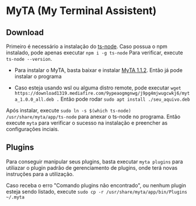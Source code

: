 # MyTA (My Terminal Assistent)


## Download
Primeiro é necessário a instalação do [ts-node](https://github.com/TypeStrong/ts-node).
Caso possua o npm instalado, pode apenas executar `npm i -g ts-node`
Para verificar, execute `ts-node --version`.

* Para instalar o MyTA, basta baixar e instalar [MyTA 1.1.2](https://drive.google.com/file/d/1qoC6-MnAo4auid1MIXtfVe0a95Ib_hSw/view?usp=sharing). Então já pode instalar o programa

* Caso esteja usando wsl ou alguma distro remote, pode executar `wget https://download1319.mediafire.com/9ypeaogmgnwg/j9pg4mjwugcwkj6/myta_1.0.0_all.deb .`
Então pode rodar `sudo apt install ./seu_aquivo.deb`

Após instalar, execute `sudo ln -s $(which ts-node) /usr/share/myta/app/ts-node` para anexar o ts-node no programa.
Então execute `myta` para verificar o sucesso na instalação e preencher as configurações inciais.

## Plugins
Para conseguir manipular seus plugins, basta executar `myta plugins` para utiliazar o plugin padrão de gerenciamento de plugins, onde terá novas instruções para a utilização.

Caso receba o erro "Comando plugins não encontrado", ou nenhum plugin esteja sendo listado, execute `sudo cp -r /usr/share/myta/app/bin/Plugins ~/.myta`
